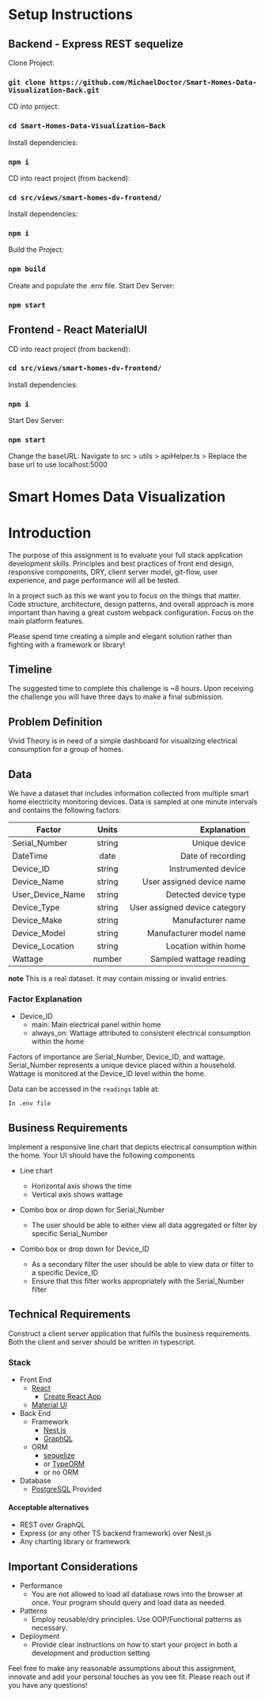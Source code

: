 
# Setup Instructions
## Backend - Express REST sequelize
Clone Project:
### `git clone https://github.com/MichaelDoctor/Smart-Homes-Data-Visualization-Back.git`

CD into project:
### `cd Smart-Homes-Data-Visualization-Back`

Install dependencies:
### `npm i`

CD into react project (from backend):
### `cd src/views/smart-homes-dv-frontend/`

Install dependencies:
### `npm i`

Build the Project:
### `npm build`

Create and populate the .env file. 
Start Dev Server:
### `npm start`


## Frontend - React MaterialUI
CD into react project (from backend):
### `cd src/views/smart-homes-dv-frontend/`

Install dependencies:
### `npm i`

Start Dev Server:
### `npm start`

Change the baseURL:
Navigate to src > utils > apiHelper.ts > Replace the base url to use localhost:5000




# Smart Homes Data Visualization
# Introduction

The purpose of this assignment is to evaluate your full stack application development skills. Principles and best practices of front end design, responsive components, DRY, client server model, git-flow, user experience, and page performance will all be tested.

In a project such as this we want you to focus on the things that matter. Code structure, architecture, design patterns, and overall approach is more important than having a great custom webpack configuration. Focus on the main platform features.

Please spend time creating a simple and elegant solution rather than fighting with a framework or library!

## Timeline

The suggested time to complete this challenge is ~8 hours. Upon receiving the challenge you will have three days to make a final submission.

## Problem Definition

Vivid Theory is in need of a simple dashboard for visualizing electrical consumption for a group of homes.

## Data

We have a dataset that includes information collected from multiple smart home electricity monitoring devices. Data is sampled at one minute intervals and contains the following factors:

| Factor           | Units  |                   Explanation |
| ---------------- | :----: | ----------------------------: |
| Serial_Number    | string |                 Unique device |
| DateTime         |  date  |             Date of recording |
| Device_ID        | string |           Instrumented device |
| Device_Name      | string |     User assigned device name |
| User_Device_Name | string |          Detected device type |
| Device_Type      | string | User assigned device category |
| Device_Make      | string |             Manufacturer name |
| Device_Model     | string |       Manufacturer model name |
| Device_Location  | string |          Location within home |
| Wattage          | number |       Sampled wattage reading |

**note**
This is a real dataset. It may contain missing or invalid entries.

### Factor Explanation

- Device_ID
  - main: Main electrical panel within home
  - always_on: Wattage attributed to consistent electrical consumption within the home

Factors of importance are Serial_Number, Device_ID, and wattage. Serial_Number represents a unique device placed within a household. Wattage is monitored at the Device_ID level within the home.

Data can be accessed in the `readings` table at:

`In .env file`

## Business Requirements

Implement a responsive line chart that depicts electrical consumption within the home. Your UI should have the following components

- Line chart

  - Horizontal axis shows the time
  - Vertical axis shows wattage

- Combo box or drop down for Serial_Number

  - The user should be able to either view all data aggregated or filter by specific Serial_Number

- Combo box or drop down for Device_ID
  - As a secondary filter the user should be able to view data or filter to a specific Device_ID
  - Ensure that this filter works appropriately with the Serial_Number filter

## Technical Requirements

Construct a client server application that fulfils the business requirements. Both the client and server should be written in typescript.

### Stack

- Front End
  - [React](https://reactjs.org/)
    - [Create React App](https://github.com/facebook/create-react-app)
  - [Material UI](https://material-ui.com/)
- Back End
  - Framework
    - [Nest.js](https://nestjs.com/)
    - [GraphQL](https://graphql.org/)
  - ORM
    - [sequelize](https://sequelize.org/)
    - or [TypeORM](https://typeorm.io/#/)
    - or no ORM
- Database
  - [PostgreSQL](https://www.postgresql.org/) Provided

#### Acceptable alternatives

- REST over GraphQL
- Express (or any other TS backend framework) over Nest.js
- Any charting library or framework

## Important Considerations

- Performance
  - You are not allowed to load all database rows into the browser at once. Your program should query and load data as needed.
- Patterns
  - Employ reusable/dry principles. Use OOP/Functional patterns as necessary.
- Deployment
  - Provide clear instructions on how to start your project in both a development and production setting

Feel free to make any reasonable assumptions about this assignment, innovate and add your personal
touches as you see fit. Please reach out if you have any questions!
